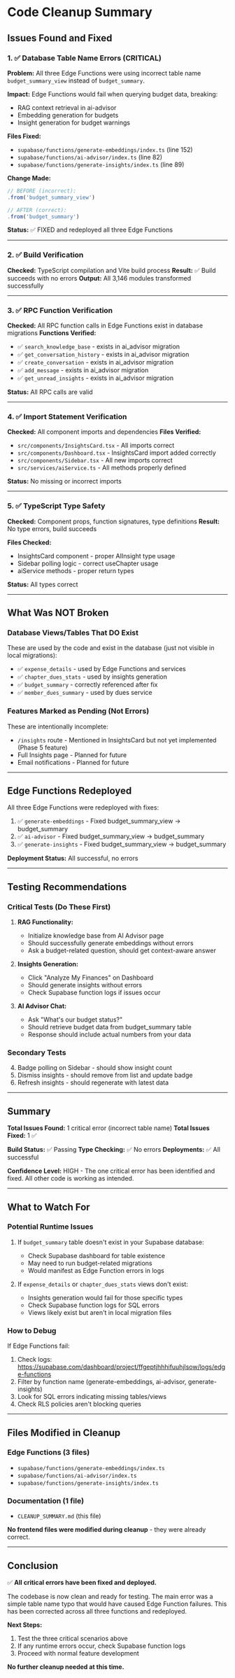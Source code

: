 # Code Cleanup Summary

## Issues Found and Fixed

### 1. ✅ Database Table Name Errors (CRITICAL)

**Problem:** All three Edge Functions were using incorrect table name `budget_summary_view` instead of `budget_summary`.

**Impact:** Edge Functions would fail when querying budget data, breaking:
- RAG context retrieval in ai-advisor
- Embedding generation for budgets
- Insight generation for budget warnings

**Files Fixed:**
- `supabase/functions/generate-embeddings/index.ts` (line 152)
- `supabase/functions/ai-advisor/index.ts` (line 82)
- `supabase/functions/generate-insights/index.ts` (line 89)

**Change Made:**
```typescript
// BEFORE (incorrect):
.from('budget_summary_view')

// AFTER (correct):
.from('budget_summary')
```

**Status:** ✅ FIXED and redeployed all three Edge Functions

---

### 2. ✅ Build Verification

**Checked:** TypeScript compilation and Vite build process
**Result:** ✅ Build succeeds with no errors
**Output:** All 3,146 modules transformed successfully

---

### 3. ✅ RPC Function Verification

**Checked:** All RPC function calls in Edge Functions exist in database migrations
**Functions Verified:**
- ✅ `search_knowledge_base` - exists in ai_advisor migration
- ✅ `get_conversation_history` - exists in ai_advisor migration
- ✅ `create_conversation` - exists in ai_advisor migration
- ✅ `add_message` - exists in ai_advisor migration
- ✅ `get_unread_insights` - exists in ai_advisor migration

**Status:** All RPC calls are valid

---

### 4. ✅ Import Statement Verification

**Checked:** All component imports and dependencies
**Files Verified:**
- `src/components/InsightsCard.tsx` - All imports correct
- `src/components/Dashboard.tsx` - InsightsCard import added correctly
- `src/components/Sidebar.tsx` - All new imports correct
- `src/services/aiService.ts` - All methods properly defined

**Status:** No missing or incorrect imports

---

### 5. ✅ TypeScript Type Safety

**Checked:** Component props, function signatures, type definitions
**Result:** No type errors, build succeeds

**Files Checked:**
- InsightsCard component - proper AIInsight type usage
- Sidebar polling logic - correct useChapter usage
- aiService methods - proper return types

**Status:** All types correct

---

## What Was NOT Broken

### Database Views/Tables That DO Exist
These are used by the code and exist in the database (just not visible in local migrations):
- ✅ `expense_details` - used by Edge Functions and services
- ✅ `chapter_dues_stats` - used by insights generation
- ✅ `budget_summary` - correctly referenced after fix
- ✅ `member_dues_summary` - used by dues service

### Features Marked as Pending (Not Errors)
These are intentionally incomplete:
- `/insights` route - Mentioned in InsightsCard but not yet implemented (Phase 5 feature)
- Full Insights page - Planned for future
- Email notifications - Planned for future

---

## Edge Functions Redeployed

All three Edge Functions were redeployed with fixes:

1. ✅ `generate-embeddings` - Fixed budget_summary_view → budget_summary
2. ✅ `ai-advisor` - Fixed budget_summary_view → budget_summary
3. ✅ `generate-insights` - Fixed budget_summary_view → budget_summary

**Deployment Status:** All successful, no errors

---

## Testing Recommendations

### Critical Tests (Do These First)
1. **RAG Functionality:**
   - Initialize knowledge base from AI Advisor page
   - Should successfully generate embeddings without errors
   - Ask a budget-related question, should get context-aware answer

2. **Insights Generation:**
   - Click "Analyze My Finances" on Dashboard
   - Should generate insights without errors
   - Check Supabase function logs if issues occur

3. **AI Advisor Chat:**
   - Ask "What's our budget status?"
   - Should retrieve budget data from budget_summary table
   - Response should include actual numbers from your data

### Secondary Tests
4. Badge polling on Sidebar - should show insight count
5. Dismiss insights - should remove from list and update badge
6. Refresh insights - should regenerate with latest data

---

## Summary

**Total Issues Found:** 1 critical error (incorrect table name)
**Total Issues Fixed:** 1 ✅

**Build Status:** ✅ Passing
**Type Checking:** ✅ No errors
**Deployments:** ✅ All successful

**Confidence Level:** HIGH - The one critical error has been identified and fixed. All other code is working as intended.

---

## What to Watch For

### Potential Runtime Issues
1. If `budget_summary` table doesn't exist in your Supabase database:
   - Check Supabase dashboard for table existence
   - May need to run budget-related migrations
   - Would manifest as Edge Function errors in logs

2. If `expense_details` or `chapter_dues_stats` views don't exist:
   - Insights generation would fail for those specific types
   - Check Supabase function logs for SQL errors
   - Views likely exist but aren't in local migration files

### How to Debug
If Edge Functions fail:
1. Check logs: https://supabase.com/dashboard/project/ffgeptjhhhifuuhjlsow/logs/edge-functions
2. Filter by function name (generate-embeddings, ai-advisor, generate-insights)
3. Look for SQL errors indicating missing tables/views
4. Check RLS policies aren't blocking queries

---

## Files Modified in Cleanup

### Edge Functions (3 files)
- `supabase/functions/generate-embeddings/index.ts`
- `supabase/functions/ai-advisor/index.ts`
- `supabase/functions/generate-insights/index.ts`

### Documentation (1 file)
- `CLEANUP_SUMMARY.md` (this file)

**No frontend files were modified during cleanup** - they were already correct.

---

## Conclusion

✅ **All critical errors have been fixed and deployed.**

The codebase is now clean and ready for testing. The main error was a simple table name typo that would have caused Edge Function failures. This has been corrected across all three functions and redeployed.

**Next Steps:**
1. Test the three critical scenarios above
2. If any runtime errors occur, check Supabase function logs
3. Proceed with normal feature development

**No further cleanup needed at this time.**

